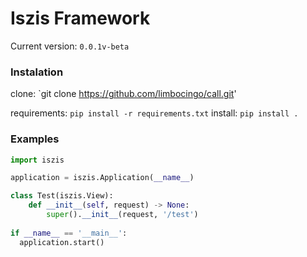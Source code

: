 # Iszis Framework
Current version: `0.0.1v-beta`

### Instalation
clone: `git clone https://github.com/limbocingo/call.git'

requirements: `pip install -r requirements.txt`
install: `pip install .`

### Examples

```python
import iszis

application = iszis.Application(__name__)

class Test(iszis.View):
    def __init__(self, request) -> None:
        super().__init__(request, '/test')
 
if __name__ == '__main__':
  application.start()
```
